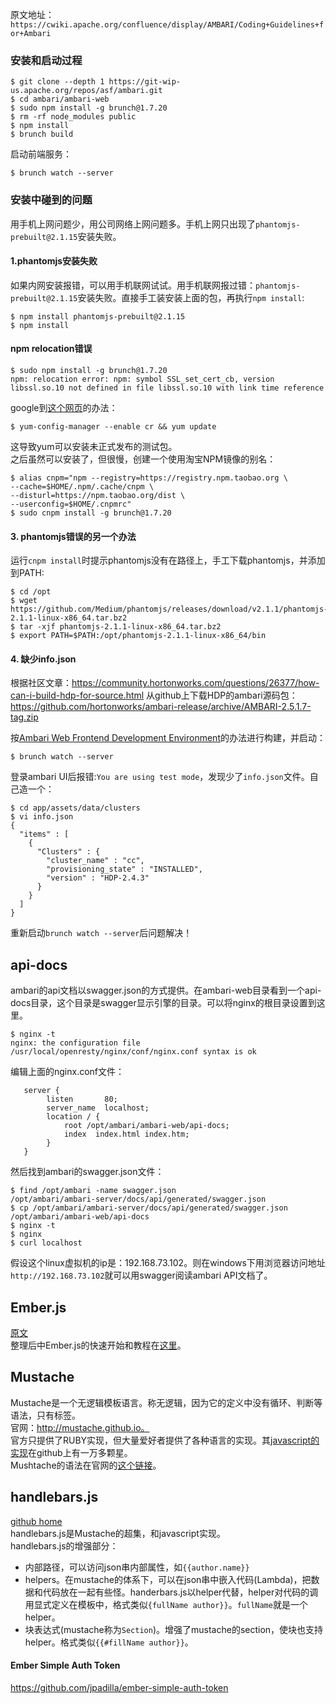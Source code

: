 原文地址：`https://cwiki.apache.org/confluence/display/AMBARI/Coding+Guidelines+for+Ambari`  
### 安装和启动过程
```
$ git clone --depth 1 https://git-wip-us.apache.org/repos/asf/ambari.git
$ cd ambari/ambari-web
$ sudo npm install -g brunch@1.7.20
$ rm -rf node_modules public
$ npm install
$ brunch build
```
启动前端服务：
```
$ brunch watch --server
```

### 安装中碰到的问题
用手机上网问题少，用公司网络上网问题多。手机上网只出现了`phantomjs-prebuilt@2.1.15`安装失败。  

#### 1.phantomjs安装失败
如果内网安装报错，可以用手机联网试试。用手机联网报过错：`phantomjs-prebuilt@2.1.15`安装失败。直接手工装安装上面的包，再执行`npm install`:   
```
$ npm install phantomjs-prebuilt@2.1.15
$ npm install
```
#### npm relocation错误
```
$ sudo npm install -g brunch@1.7.20
npm: relocation error: npm: symbol SSL_set_cert_cb, version libssl.so.10 not defined in file libssl.so.10 with link time reference
```
google到[这个网页](https://bugzilla.redhat.com/show_bug.cgi?id=1481470)的办法：
```
$ yum-config-manager --enable cr && yum update
```
这导致yum可以安装未正式发布的测试包。  
之后虽然可以安装了，但很慢，创建一个使用淘宝NPM镜像的别名：
```
$ alias cnpm="npm --registry=https://registry.npm.taobao.org \
--cache=$HOME/.npm/.cache/cnpm \
--disturl=https://npm.taobao.org/dist \
--userconfig=$HOME/.cnpmrc"
$ sudo cnpm install -g brunch@1.7.20
```
#### 3. phantomjs错误的另一个办法
运行`cnpm install`时提示phantomjs没有在路径上，手工下载phantomjs，并添加到PATH:
```
$ cd /opt
$ wget https://github.com/Medium/phantomjs/releases/download/v2.1.1/phantomjs-2.1.1-linux-x86_64.tar.bz2
$ tar -xjf phantomjs-2.1.1-linux-x86_64.tar.bz2
$ export PATH=$PATH:/opt/phantomjs-2.1.1-linux-x86_64/bin
```
#### 4. 缺少info.json
根据社区文章：https://community.hortonworks.com/questions/26377/how-can-i-build-hdp-for-source.html
从github上下载HDP的ambari源码包：
https://github.com/hortonworks/ambari-release/archive/AMBARI-2.5.1.7-tag.zip

按[Ambari Web Frontend Development Environment](https://cwiki.apache.org/confluence/display/AMBARI/Coding+Guidelines+for+Ambari)的办法进行构建，并启动：
```
$ brunch watch --server
```
登录ambari UI后报错:`You are using test mode`，发现少了`info.json`文件。自己造一个：
```
$ cd app/assets/data/clusters
$ vi info.json
{
  "items" : [
    {
      "Clusters" : {
        "cluster_name" : "cc",
        "provisioning_state" : "INSTALLED",
        "version" : "HDP-2.4.3"
      }
    }
  ]
}
```
重新启动`brunch watch --server`后问题解决！

## api-docs
ambari的api文档以swagger.json的方式提供。在ambari-web目录看到一个api-docs目录，这个目录是swagger显示引擎的目录。可以将nginx的根目录设置到这里。
```
$ nginx -t 
nginx: the configuration file /usr/local/openresty/nginx/conf/nginx.conf syntax is ok
```
编辑上面的nginx.conf文件：
```
   server {
        listen       80;
        server_name  localhost;
        location / {
            root /opt/ambari/ambari-web/api-docs;
            index  index.html index.htm;
        }
   }
```
然后找到ambari的swagger.json文件：
```
$ find /opt/ambari -name swagger.json
/opt/ambari/ambari-server/docs/api/generated/swagger.json
$ cp /opt/ambari/ambari-server/docs/api/generated/swagger.json /opt/ambari/ambari-web/api-docs
$ nginx -t
$ nginx
$ curl localhost
```
假设这个linux虚拟机的ip是：192.168.73.102。则在windows下用浏览器访问地址`http://192.168.73.102`就可以用swagger阅读ambari API文档了。

## Ember.js
[原文](https://guides.emberjs.com/v2.15.0/getting-started/quick-start/)   
整理后中Ember.js的快速开始和教程在[这里](https://github.com/wbwangk/wbwangk.github.io/wiki/ember.js)。  

## Mustache
Mustache是一个无逻辑模板语言。称无逻辑，因为它的定义中没有循环、判断等语法，只有标签。  
官网：http://mustache.github.io。  
官方只提供了RUBY实现，但大量爱好者提供了各种语言的实现。其[javascript的实现](https://github.com/janl/mustache.js)在github上有一万多颗星。  
Mushtache的语法在官网的[这个链接](http://mustache.github.io/mustache.5.html)。  

## handlebars.js
[github home](https://github.com/wycats/handlebars.js)  
handlebars.js是Mustache的超集，和javascript实现。  
handlebars.js的增强部分：  
- 内部路径，可以访问json串内部属性，如`{{author.name}}`
- helpers。在mustache的体系下，可以在json串中嵌入代码(Lambda)，把数据和代码放在一起有些怪。handerbars.js以helper代替，helper对代码的调用显式定义在模板中，格式类似`{fullName author}}`。`fullName`就是一个helper。  
- 块表达式(mustache称为`Section`)。增强了mustache的section，使块也支持helper。格式类似`{{#fillName author}}`。   

#### Ember Simple Auth Token
https://github.com/jpadilla/ember-simple-auth-token